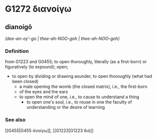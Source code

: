 # G1272 διανοίγω

## dianoígō

_(dee-an-oy'-go | thee-ah-NOO-goh | thee-ah-NOO-goh)_

### Definition

from G1223 and G0455; to open thoroughly, literally (as a first-born) or figuratively (to expound); open; 

- to open by dividing or drawing asunder, to open thoroughly (what had been closed)
  - a male opening the womb (the closed matrix), i.e., the first-born
  - of the eyes and the ears
  - to open the mind of one, i.e., to cause to understand a thing
    - to open one's soul, i.e., to rouse in one the faculty of understanding or the desire of learning

### See also

[[G455|G455 ἀνοίγω]], [[G1223|G1223 διά]]
